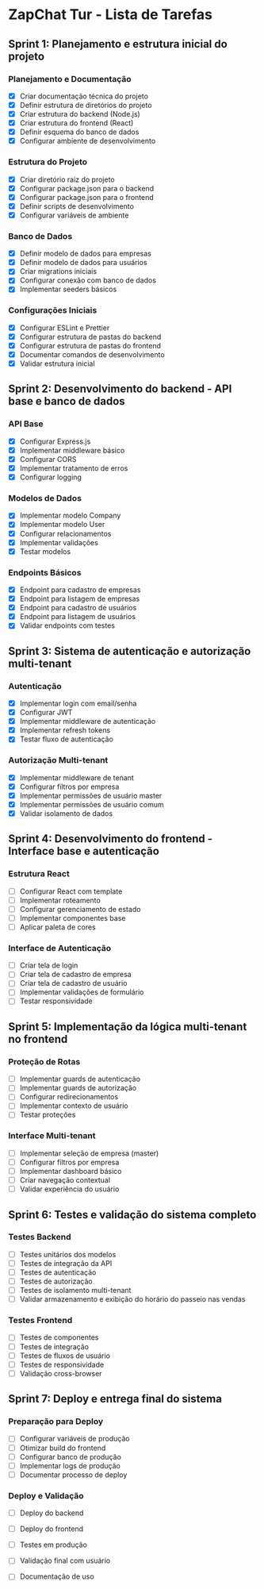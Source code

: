 # ZapChat Tur - Lista de Tarefas

## Sprint 1: Planejamento e estrutura inicial do projeto

### Planejamento e Documentação
- [x] Criar documentação técnica do projeto
- [x] Definir estrutura de diretórios do projeto
- [x] Criar estrutura do backend (Node.js)
- [x] Criar estrutura do frontend (React)
- [x] Definir esquema do banco de dados
- [x] Configurar ambiente de desenvolvimento

### Estrutura do Projeto
- [x] Criar diretório raiz do projeto
- [x] Configurar package.json para o backend
- [x] Configurar package.json para o frontend
- [x] Definir scripts de desenvolvimento
- [x] Configurar variáveis de ambiente

### Banco de Dados
- [x] Definir modelo de dados para empresas
- [x] Definir modelo de dados para usuários
- [x] Criar migrations iniciais
- [x] Configurar conexão com banco de dados
- [x] Implementar seeders básicos

### Configurações Iniciais
- [x] Configurar ESLint e Prettier
- [x] Configurar estrutura de pastas do backend
- [x] Configurar estrutura de pastas do frontend
- [x] Documentar comandos de desenvolvimento
- [x] Validar estrutura inicial

## Sprint 2: Desenvolvimento do backend - API base e banco de dados

### API Base
- [x] Configurar Express.js
- [x] Implementar middleware básico
- [x] Configurar CORS
- [x] Implementar tratamento de erros
- [x] Configurar logging

### Modelos de Dados
- [x] Implementar modelo Company
- [x] Implementar modelo User
- [x] Configurar relacionamentos
- [x] Implementar validações
- [x] Testar modelos

### Endpoints Básicos
- [x] Endpoint para cadastro de empresas
- [x] Endpoint para listagem de empresas
- [x] Endpoint para cadastro de usuários
- [x] Endpoint para listagem de usuários
- [x] Validar endpoints com testes

## Sprint 3: Sistema de autenticação e autorização multi-tenant

### Autenticação
- [x] Implementar login com email/senha
- [x] Configurar JWT
- [x] Implementar middleware de autenticação
- [x] Implementar refresh tokens
- [x] Testar fluxo de autenticação

### Autorização Multi-tenant
- [x] Implementar middleware de tenant
- [x] Configurar filtros por empresa
- [x] Implementar permissões de usuário master
- [x] Implementar permissões de usuário comum
- [x] Validar isolamento de dados

## Sprint 4: Desenvolvimento do frontend - Interface base e autenticação

### Estrutura React
- [ ] Configurar React com template
- [ ] Implementar roteamento
- [ ] Configurar gerenciamento de estado
- [ ] Implementar componentes base
- [ ] Aplicar paleta de cores

### Interface de Autenticação
- [ ] Criar tela de login
- [ ] Criar tela de cadastro de empresa
- [ ] Criar tela de cadastro de usuário
- [ ] Implementar validações de formulário
- [ ] Testar responsividade

## Sprint 5: Implementação da lógica multi-tenant no frontend

### Proteção de Rotas
- [ ] Implementar guards de autenticação
- [ ] Implementar guards de autorização
- [ ] Configurar redirecionamentos
- [ ] Implementar contexto de usuário
- [ ] Testar proteções

### Interface Multi-tenant
- [ ] Implementar seleção de empresa (master)
- [ ] Configurar filtros por empresa
- [ ] Implementar dashboard básico
- [ ] Criar navegação contextual
- [ ] Validar experiência do usuário

## Sprint 6: Testes e validação do sistema completo

### Testes Backend
- [ ] Testes unitários dos modelos
- [ ] Testes de integração da API
- [ ] Testes de autenticação
- [ ] Testes de autorização
- [ ] Testes de isolamento multi-tenant
- [ ] Validar armazenamento e exibição do horário do passeio nas vendas

### Testes Frontend
- [ ] Testes de componentes
- [ ] Testes de integração
- [ ] Testes de fluxos de usuário
- [ ] Testes de responsividade
- [ ] Validação cross-browser

## Sprint 7: Deploy e entrega final do sistema

### Preparação para Deploy
- [ ] Configurar variáveis de produção
- [ ] Otimizar build do frontend
- [ ] Configurar banco de produção
- [ ] Implementar logs de produção
- [ ] Documentar processo de deploy

### Deploy e Validação
- [ ] Deploy do backend
- [ ] Deploy do frontend
- [ ] Testes em produção
- [ ] Validação final com usuário
- [ ] Documentação de uso

